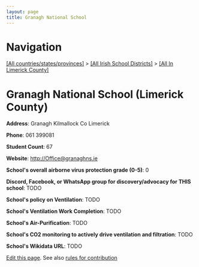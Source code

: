 ```yaml
---
layout: page
title: Granagh National School
---
```

# Navigation

[[All countries/states/provinces]](../../..) > [[All Irish School Districts]](../..) > [[All In Limerick County]](..)

# Granagh National School (Limerick County)

**Address**: Granagh Kilmallock Co Limerick

**Phone**: 061 399081

**Student Count**: 67

**Website**: <http://Office@granaghns.ie>

**School's overall airborne virus protection grade (0-5)**: 0

**Discord, Facebook, or WhatsApp group for discovery/advocacy for THIS school**: TODO

**School's policy on Ventilation**: TODO

**School's Ventilation Work Completion**: TODO

**School's Air-Purification**: TODO

**School's CO2 monitoring to actively drive ventilation and filtration**: TODO

**School's Wikidata URL**: TODO


[Edit this page](https://github.com/ventilate-schools/Ireland/edit/main/./Limerick_County/Granagh_National_School.md). See also [rules for contribution](../../../contribution-rules/)